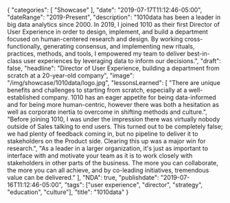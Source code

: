 {
   "categories": [
      "Showcase"
   ],
   "date": "2019-07-17T11:12:46-05:00",
   "dateRange": "2019-Present",
   "description": "1010data has been a leader in big data analytics since 2000. In 2019, I joined 1010 as their first Director of User Experience in order to design, implement, and build a department focused on human-centered research and design. By working cross-functionally, generating consensus, and implementing new rituals, practices, methods, and tools, I empowered my team to deliver best-in-class user experiences by leveraging data to inform our decisions.",
   "draft": false,
   "headline": "Director of User Experience, building a department from scratch at a 20-year-old company",
   "image": "/img/showcase/1010data/logo.jpg",
   "lessonsLearned": [
     "There are unique benefits and challenges to starting from scratch, especially at a well-established company. 1010 has an eager appetite for being data-informed and for being more human-centric, however there was both a hesitation as well as corporate inertia to overcome in shifting methods and culture.",
     "Before joining 1010, I was under the impression there was virtually nobody outside of Sales talking to end users. This turned out to be completely false; we had plenty of feedback coming in, but no pipeline to deliver it to stakeholders on the Product side. Clearing this up was a major win for research.",
     "As a leader in a larger organization, it's just as important to interface with and motivate your team as it is to work closely with stakeholders in other parts of the business. The more you can collaborate, the more you can all achieve, and by co-leading initiatives, tremendous value can be delivered."
   ],
   "NDA": true,
   "publishdate": "2019-07-16T11:12:46-05:00",
   "tags": ["user experience", "director", "strategy", "education", "culture"],
   "title": "1010data"
}

